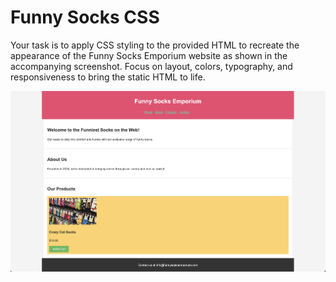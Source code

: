 # Funny Socks CSS

Your task is to apply CSS styling to the provided HTML to recreate the appearance of the Funny Socks Emporium website as shown in the accompanying screenshot. Focus on layout, colors, typography, and responsiveness to bring the static HTML to life.

![example screenshot](./example-screenshot.png)
